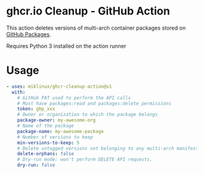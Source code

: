 # ghcr.io Cleanup - GitHub Action

This action deletes versions of multi-arch container packages stored on [GitHub Packages](https://github.com/features/packages).

Requires Python 3 installed on the action runner

# Usage

```yaml
- uses: miklinux/ghcr-cleanup-action@v1
  with:
    # GitHub PAT used to perform the API calls
    # Must have packages:read and packages:delete permissions
    token: ghp_xxx
    # Owner or organization to which the package belongs
    package-owner: my-awesome-org
    # Name of the package
    package-name: my-awesome-package
    # Number of versions to keep
    min-versions-to-keep: 5
    # Delete untagged versions not belonging to any multi-arch manifest
    delete-orphans: false
    # Dry-run mode: won't perform DELETE API requests.
    dry-run: false
```
